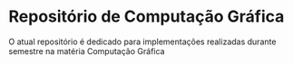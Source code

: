 # Repositório de Computação Gráfica

O atual repositório é dedicado para implementações realizadas durante semestre na matéria Computação Gráfica